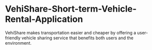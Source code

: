 # VehiShare-Short-term-Vehicle-Rental-Application
VehiShare makes transportation easier and cheaper by offering a user-friendly vehicle sharing service that benefits both users and the  environment.

